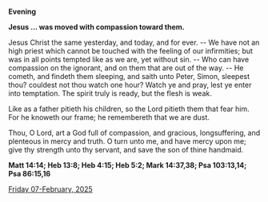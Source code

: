 **Evening**

**Jesus ... was moved with compassion toward them.**
 
Jesus Christ the same yesterday, and today, and for ever. -- We have not an high priest which cannot be touched with the feeling of our infirmities; but was in all points tempted like as we are, yet without sin. -- Who can have compassion on the ignorant, and on them that are out of the way. -- He cometh, and findeth them sleeping, and saith unto Peter, Simon, sleepest thou? couldest not thou watch one hour? Watch ye and pray, lest ye enter into temptation. The spirit truly is ready, but the flesh is weak.
 
Like as a father pitieth his children, so the Lord pitieth them that fear him. For he knoweth our frame; he remembereth that we are dust.
 
Thou, O Lord, art a God full of compassion, and gracious, longsuffering, and plenteous in mercy and truth. O turn unto me, and have mercy upon me; give thy strength unto thy servant, and save the son of thine handmaid.  

**Matt 14:14; Heb 13:8; Heb 4:15; Heb 5:2; Mark 14:37,38; Psa 103:13,14; Psa 86:15,16**

[Friday 07-February, 2025](https://t.me/daily_light)
